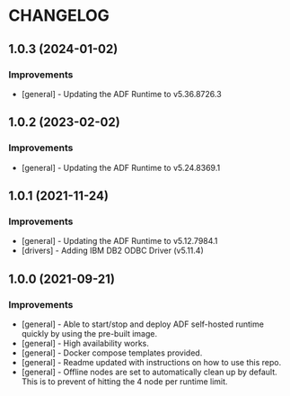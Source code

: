 # CHANGELOG

## 1.0.3 (2024-01-02)

### Improvements

- [general] - Updating the ADF Runtime to v5.36.8726.3


## 1.0.2 (2023-02-02)

### Improvements

- [general] - Updating the ADF Runtime to v5.24.8369.1


## 1.0.1 (2021-11-24)

### Improvements

- [general] - Updating the ADF Runtime to v5.12.7984.1
- [drivers] - Adding IBM DB2 ODBC Driver (v5.11.4)


## 1.0.0 (2021-09-21)

### Improvements

- [general] - Able to start/stop and deploy ADF self-hosted runtime quickly by using the pre-built image.
- [general] - High availability works.
- [general] - Docker compose templates provided.
- [general] - Readme updated with instructions on how to use this repo.
- [general] - Offline nodes are set to automatically clean up by default. This is to prevent of hitting the 4 node per runtime limit.